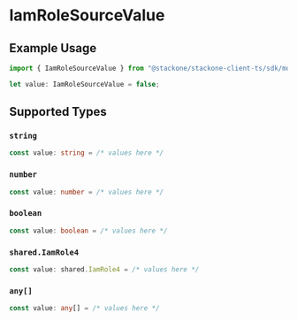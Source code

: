 # IamRoleSourceValue

## Example Usage

```typescript
import { IamRoleSourceValue } from "@stackone/stackone-client-ts/sdk/models/shared";

let value: IamRoleSourceValue = false;
```

## Supported Types

### `string`

```typescript
const value: string = /* values here */
```

### `number`

```typescript
const value: number = /* values here */
```

### `boolean`

```typescript
const value: boolean = /* values here */
```

### `shared.IamRole4`

```typescript
const value: shared.IamRole4 = /* values here */
```

### `any[]`

```typescript
const value: any[] = /* values here */
```

